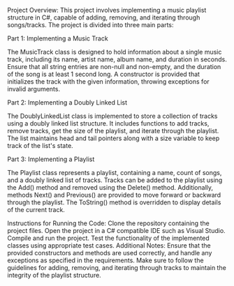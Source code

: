 Project Overview:
This project involves implementing a music playlist structure in C#, capable of adding, removing, and iterating through songs/tracks. The project is divided into three main parts:

Part 1: Implementing a Music Track

The MusicTrack class is designed to hold information about a single music track, including its name, artist name, album name, and duration in seconds. Ensure that all string entries are non-null and non-empty, and the duration of the song is at least 1 second long. A constructor is provided that initializes the track with the given information, throwing exceptions for invalid arguments.

Part 2: Implementing a Doubly Linked List

The DoublyLinkedList class is implemented to store a collection of tracks using a doubly linked list structure. It includes functions to add tracks, remove tracks, get the size of the playlist, and iterate through the playlist. The list maintains head and tail pointers along with a size variable to keep track of the list's state.

Part 3: Implementing a Playlist

The Playlist class represents a playlist, containing a name, count of songs, and a doubly linked list of tracks. Tracks can be added to the playlist using the Add() method and removed using the Delete() method. Additionally, methods Next() and Previous() are provided to move forward or backward through the playlist. The ToString() method is overridden to display details of the current track.

Instructions for Running the Code:
Clone the repository containing the project files.
Open the project in a C# compatible IDE such as Visual Studio.
Compile and run the project.
Test the functionality of the implemented classes using appropriate test cases.
Additional Notes:
Ensure that the provided constructors and methods are used correctly, and handle any exceptions as specified in the requirements.
Make sure to follow the guidelines for adding, removing, and iterating through tracks to maintain the integrity of the playlist structure.
